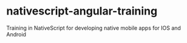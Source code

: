 # nativescript-angular-training
Training in NativeScript for developing native mobile apps for IOS and Android
